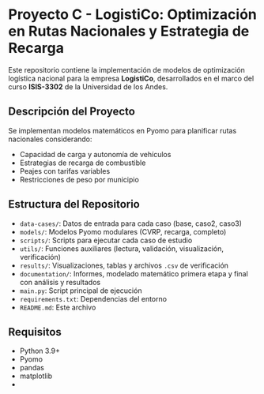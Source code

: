 # Proyecto C - LogistiCo: Optimización en Rutas Nacionales y Estrategia de Recarga

Este repositorio contiene la implementación de modelos de optimización logística nacional para la empresa **LogistiCo**, desarrollados en el marco del curso **ISIS-3302** de la Universidad de los Andes.

## Descripción del Proyecto

Se implementan modelos matemáticos en Pyomo para planificar rutas nacionales considerando:
- Capacidad de carga y autonomía de vehículos
- Estrategias de recarga de combustible
- Peajes con tarifas variables
- Restricciones de peso por municipio

## Estructura del Repositorio

- `data-cases/`: Datos de entrada para cada caso (base, caso2, caso3)
- `models/`: Modelos Pyomo modulares (CVRP, recarga, completo)
- `scripts/`: Scripts para ejecutar cada caso de estudio
- `utils/`: Funciones auxiliares (lectura, validación, visualización, verificación)
- `results/`: Visualizaciones, tablas y archivos `.csv` de verificación
- `documentation/`: Informes, modelado matemático primera etapa y final con análisis y resultados
- `main.py`: Script principal de ejecución
- `requirements.txt`: Dependencias del entorno
- `README.md`: Este archivo

## Requisitos

- Python 3.9+
- Pyomo
- pandas
- matplotlib
- 

